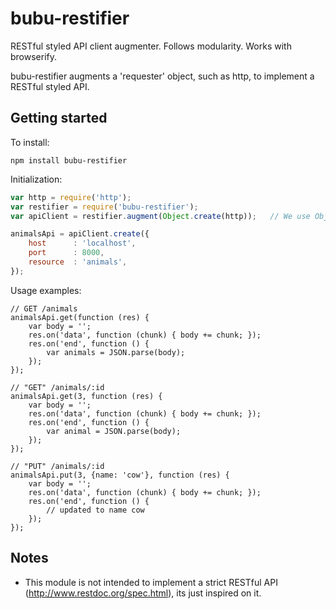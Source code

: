 bubu-restifier
=========

RESTful styled API client augmenter. Follows modularity. Works with browserify.

bubu-restifier augments a 'requester' object, such as http, to implement a RESTful styled API.

## Getting started

To install:

```
npm install bubu-restifier
```

Initialization:

```js
var http = require('http');
var restifier = require('bubu-restifier');
var apiClient = restifier.augment(Object.create(http));   // We use Object.create because we do not want to directly modify http in this case.

animalsApi = apiClient.create({
    host      : 'localhost',
    port      : 8000,
    resource  : 'animals',
});
```

Usage examples:

```
// GET /animals
animalsApi.get(function (res) {
    var body = '';
    res.on('data', function (chunk) { body += chunk; });
    res.on('end', function () {
        var animals = JSON.parse(body);
    });
});

// "GET" /animals/:id
animalsApi.get(3, function (res) {
    var body = '';
    res.on('data', function (chunk) { body += chunk; });
    res.on('end', function () {
        var animal = JSON.parse(body);
    });
});

// "PUT" /animals/:id
animalsApi.put(3, {name: 'cow'}, function (res) {
    var body = '';
    res.on('data', function (chunk) { body += chunk; });
    res.on('end', function () {
        // updated to name cow
    });
});
```

## Notes

* This module is not intended to implement a strict RESTful API (http://www.restdoc.org/spec.html), its just inspired on it.
